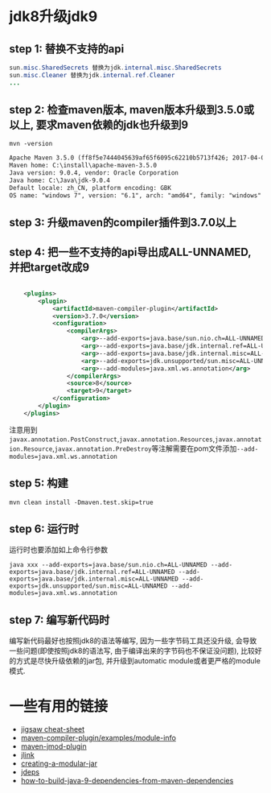 # jdk8升级jdk9

## step 1: 替换不支持的api
  
```java  
sun.misc.SharedSecrets 替换为jdk.internal.misc.SharedSecrets
sun.misc.Cleaner 替换为jdk.internal.ref.Cleaner
...

```
  
## step 2: 检查maven版本, maven版本升级到3.5.0或以上, 要求maven依赖的jdk也升级到9
  
`mvn -version`  
  
```xml  
Apache Maven 3.5.0 (ff8f5e7444045639af65f6095c62210b5713f426; 2017-04-04T03:39:06+08:00)
Maven home: C:\install\apache-maven-3.5.0
Java version: 9.0.4, vendor: Oracle Corporation
Java home: C:\Java\jdk-9.0.4
Default locale: zh_CN, platform encoding: GBK
OS name: "windows 7", version: "6.1", arch: "amd64", family: "windows"
```
  
## step 3: 升级maven的compiler插件到3.7.0以上
  
## step 4: 把一些不支持的api导出成ALL-UNNAMED, 并把target改成9
  
```xml  

    <plugins>
        <plugin>
            <artifactId>maven-compiler-plugin</artifactId>
            <version>3.7.0</version>
            <configuration>
                <compilerArgs>
                    <arg>--add-exports=java.base/sun.nio.ch=ALL-UNNAMED</arg>
                    <arg>--add-exports=java.base/jdk.internal.ref=ALL-UNNAMED</arg>
                    <arg>--add-exports=java.base/jdk.internal.misc=ALL-UNNAMED</arg>
                    <arg>--add-exports=jdk.unsupported/sun.misc=ALL-UNNAMED</arg>
                    <arg>--add-modules=java.xml.ws.annotation</arg>
                </compilerArgs>
                <source>8</source>
                <target>9</target>
            </configuration>
        </plugin>
    </plugins>
```
  
注意用到`javax.annotation.PostConstruct`,`javax.annotation.Resources`,`javax.annotation.Resource`,`javax.annotation.PreDestroy`等注解需要在pom文件添加`--add-modules=java.xml.ws.annotation`  
  
## step 5: 构建
  
`mvn clean install -Dmaven.test.skip=true`  
  
## step 6: 运行时
  
运行时也要添加如上命令行参数  
  
`java xxx --add-exports=java.base/sun.nio.ch=ALL-UNNAMED --add-exports=java.base/jdk.internal.ref=ALL-UNNAMED --add-exports=java.base/jdk.internal.misc=ALL-UNNAMED --add-exports=jdk.unsupported/sun.misc=ALL-UNNAMED --add-modules=java.xml.ws.annotation`
  
## step 7: 编写新代码时
  
编写新代码最好也按照jdk8的语法等编写, 因为一些字节码工具还没升级, 会导致一些问题(即使按照jdk8的语法写, 由于编译出来的字节码也不保证没问题), 比较好的方式是尽快升级依赖的jar包, 并升级到automatic module或者更严格的module模式.  
  
# 一些有用的链接

* [jigsaw cheat-sheet](https://zeroturnaround.com/rebellabs/java-9-modules-cheat-sheet)
* [maven-compiler-plugin/examples/module-info](https://maven.apache.org/plugins/maven-compiler-plugin/examples/module-info.html)
* [maven-jmod-plugin](https://maven.apache.org/plugins/maven-jmod-plugin/usage.html)
* [jlink](https://docs.oracle.com/javase/9/tools/jlink.htm#JSWOR-GUID-CECAC52B-CFEE-46CB-8166-F17A8E9280E9)
* [creating-a-modular-jar](https://www.packtpub.com/mapt/book/application_development/9781786461407/3/03lvl1sec29/creating-a-modular-jar)
* [jdeps](https://docs.oracle.com/javase/9/tools/jdeps.htm#JSWOR690)
* [how-to-build-java-9-dependencies-from-maven-dependencies](https://stackoverflow.com/questions/47080660/how-to-build-java-9-dependencies-from-maven-dependencies)